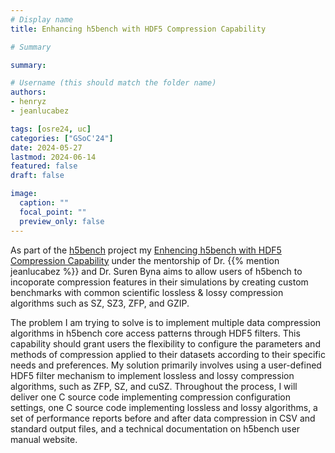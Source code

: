 ```yaml
---
# Display name
title: Enhancing h5bench with HDF5 Compression Capability 

# Summary

summary:

# Username (this should match the folder name)
authors:
- henryz
- jeanlucabez

tags: [osre24, uc]
categories: ["GSoC'24"]
date: 2024-05-27
lastmod: 2024-06-14
featured: false
draft: false

image:
  caption: ""
  focal_point: ""
  preview_only: false
---
```


As part of the [h5bench](/project/osre24/lbl/h5bench) project my [Enhencing h5bench with HDF5 Compression Capability](https://summerofcode.withgoogle.com/myprojects/details/n0H28Z40) under the mentorship of Dr. {{% mention jeanlucabez %}} and Dr. Suren Byna aims to allow users of h5bench to incoporate compression features in their simulations by creating custom benchmarks with common scientific lossless & lossy compression algorithms such as SZ, SZ3, ZFP, and GZIP.  

The problem I am trying to solve is to implement multiple data compression algorithms in h5bench core access patterns through HDF5 filters. This capability should grant users the flexibility to configure the parameters and methods of compression applied to their datasets according to their specific needs and preferences. My solution primarily involves using a user-defined HDF5 filter mechanism to implement lossless and lossy compression algorithms, such as ZFP, SZ, and cuSZ. Throughout the process, I will deliver one C source code implementing compression configuration settings, one C source code implementing lossless and lossy algorithms, a set of performance reports before and after data compression in CSV and standard output files, and a technical documentation on h5bench user manual website.

